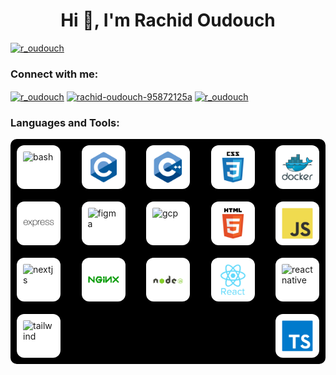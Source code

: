<h1 align="center">Hi 👋, I'm Rachid Oudouch</h1>
<p align="left"> <a href="https://twitter.com/r_oudouch" target="blank"><img src="https://img.shields.io/twitter/follow/r_oudouch?logo=twitter&style=for-the-badge" alt="r_oudouch" /></a> </p>

<h3 align="left">Connect with me:</h3>
<p align="left">
<a href="https://twitter.com/r_oudouch" target="blank"><img align="center" src="https://raw.githubusercontent.com/rahuldkjain/github-profile-readme-generator/master/src/images/icons/Social/twitter.svg" alt="r_oudouch" height="30" width="40" /></a>
<a href="https://linkedin.com/in/rachid-oudouch-95872125a" target="blank"><img align="center" src="https://raw.githubusercontent.com/rahuldkjain/github-profile-readme-generator/master/src/images/icons/Social/linked-in-alt.svg" alt="rachid-oudouch-95872125a" height="30" width="40" /></a>
<a href="https://instagram.com/r_oudouch" target="blank"><img align="center" src="https://raw.githubusercontent.com/rahuldkjain/github-profile-readme-generator/master/src/images/icons/Social/instagram.svg" alt="r_oudouch" height="30" width="40" /></a>
</p>

<h3 align="left">Languages and Tools:</h3>

<style>
    #skills {
        display: flex;
        flex-wrap: wrap;
        justify-content: space-between;
        align-items: center;
        margin: 0 auto;
        padding: 0;
        list-style: none;
        width: 100%;
        max-width: 1000px;
        background-color: black;
        border-radius: 10px;
    }

    #skills > img {
        margin: 10px;
        padding: 10px;
        width: 50px;
        height: 50px;
        border-radius: 12px;
        background-color: white;
    }

</style>
<p
  align="left"
  dir="auto"
  id="skills"
>
    <img
      src="https://camo.githubusercontent.com/bbb327d6ba7708520eaafd13396fed64d73bf5df5c4cdd0ba03cf0843f7a9340/68747470733a2f2f7777772e766563746f726c6f676f2e7a6f6e652f6c6f676f732f676e755f626173682f676e755f626173682d69636f6e2e737667"
      alt="bash"
      width="40"
      height="40"
      data-canonical-src="https://www.vectorlogo.zone/logos/gnu_bash/gnu_bash-icon.svg"
      style="max-width: 100%"
    />
    <img
      src="https://raw.githubusercontent.com/devicons/devicon/master/icons/c/c-original.svg"
      alt="c"
      width="40"
      height="40"
      style="max-width: 100%"
    />
    <img
      src="https://raw.githubusercontent.com/devicons/devicon/master/icons/cplusplus/cplusplus-original.svg"
      alt="cplusplus"
      width="40"
      height="40"
      style="max-width: 100%"
    />
    <img
      src="https://raw.githubusercontent.com/devicons/devicon/master/icons/css3/css3-original-wordmark.svg"
      alt="css3"
      width="40"
      height="40"
      style="max-width: 100%"
    />
    <img
      src="https://raw.githubusercontent.com/devicons/devicon/master/icons/docker/docker-original-wordmark.svg"
      alt="docker"
      width="40"
      height="40"
      style="max-width: 100%"
    />
    <img
      src="https://raw.githubusercontent.com/devicons/devicon/master/icons/express/express-original-wordmark.svg"
      alt="express"
      width="40"
      height="40"
      style="max-width: 100%"
    />
    <img
      src="https://camo.githubusercontent.com/ed93c2b000a76ceaad1503e7eb9356591b885227e82a36a005b9d3498b303ba5/68747470733a2f2f7777772e766563746f726c6f676f2e7a6f6e652f6c6f676f732f6669676d612f6669676d612d69636f6e2e737667"
      alt="figma"
      width="40"
      height="40"
      data-canonical-src="https://www.vectorlogo.zone/logos/figma/figma-icon.svg"
      style="max-width: 100%"
    />
    <img
      src="https://camo.githubusercontent.com/582944f6627732531ce1a2e20ad43538d1896e16a5f159ea28fd137dbb8e798a/68747470733a2f2f7777772e766563746f726c6f676f2e7a6f6e652f6c6f676f732f676f6f676c655f636c6f75642f676f6f676c655f636c6f75642d69636f6e2e737667"
      alt="gcp"
      width="40"
      height="40"
      data-canonical-src="https://www.vectorlogo.zone/logos/google_cloud/google_cloud-icon.svg"
      style="max-width: 100%"
    />
    <img
      src="https://raw.githubusercontent.com/devicons/devicon/master/icons/html5/html5-original-wordmark.svg"
      alt="html5"
      width="40"
      height="40"
      style="max-width: 100%"
    />
    <img
      src="https://raw.githubusercontent.com/devicons/devicon/master/icons/javascript/javascript-original.svg"
      alt="javascript"
      width="40"
      height="40"
      style="max-width: 100%"
    />
    <img
      src="https://camo.githubusercontent.com/3aa42ee93eafa8f736bac662e8ca536350dad790ba36f2f0cb1783aa2be42f6d/68747470733a2f2f63646e2e776f726c64766563746f726c6f676f2e636f6d2f6c6f676f732f6e6578746a732d322e737667"
      alt="nextjs"
      width="40"
      height="40"
      data-canonical-src="https://cdn.worldvectorlogo.com/logos/nextjs-2.svg"
      style="max-width: 100%"
    />
    <img
      src="https://raw.githubusercontent.com/devicons/devicon/master/icons/nginx/nginx-original.svg"
      alt="nginx"
      width="40"
      height="40"
      style="max-width: 100%"
    />
    <img
      src="https://raw.githubusercontent.com/devicons/devicon/master/icons/nodejs/nodejs-original-wordmark.svg"
      alt="nodejs"
      width="40"
      height="40"
      style="max-width: 100%"
    />
    <img
      src="https://raw.githubusercontent.com/devicons/devicon/master/icons/react/react-original-wordmark.svg"
      alt="react"
      width="40"
      height="40"
      style="max-width: 100%"
    />
    <img
      src="https://camo.githubusercontent.com/5c92eeb467fd5d2b1ef1c560e3c3c2f758a8d4e03a8136bda7b41a2d3d4a1b59/68747470733a2f2f72656163746e61746976652e6465762f696d672f6865616465725f6c6f676f2e737667"
      alt="reactnative"
      width="40"
      height="40"
      data-canonical-src="https://reactnative.dev/img/header_logo.svg"
      style="max-width: 100%"
    />
    <img
      src="https://camo.githubusercontent.com/5734d0669fe22ce04a1cb989a156cd32c379875f6bca56d5210c9432824856d9/68747470733a2f2f7777772e766563746f726c6f676f2e7a6f6e652f6c6f676f732f7461696c77696e646373732f7461696c77696e646373732d69636f6e2e737667"
      alt="tailwind"
      width="40"
      height="40"
      data-canonical-src="https://www.vectorlogo.zone/logos/tailwindcss/tailwindcss-icon.svg"
      style="max-width: 100%"
    />
    <img
      src="https://raw.githubusercontent.com/devicons/devicon/master/icons/typescript/typescript-original.svg"
      alt="typescript"
      width="40"
      height="40"
      style="max-width: 100%"
    />
</p>

